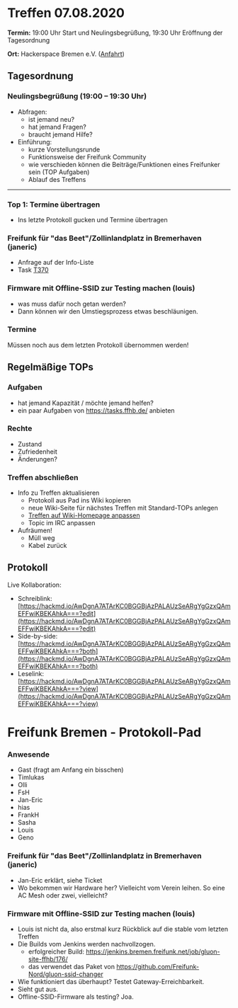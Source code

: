 # Treffen 07.08.2020

**Termin:** 19:00 Uhr Start und Neulingsbegrüßung, 19:30 Uhr Eröffnung der Tagesordnung

**Ort:** Hackerspace Bremen e.V. ([Anfahrt](https://www.hackerspace-bremen.de/anfahrt/))

## Tagesordnung
### Neulingsbegrüßung (19:00 – 19:30 Uhr)

- Abfragen:
    - ist jemand neu?
    - hat jemand Fragen?
    - braucht jemand Hilfe?
- Einführung:
    - kurze Vorstellungsrunde
    - Funktionsweise der Freifunk Community
    - wie verschieden können die Beiträge/Funktionen eines Freifunker sein (TOP Aufgaben)
    - Ablauf des Treffens

---

### Top 1: Termine übertragen
- Ins letzte Protokoll gucken und Termine übertragen

### Freifunk für "das Beet"/Zollinlandplatz in Bremerhaven (janeric)
- Anfrage auf der Info-Liste
- Task [T370](https://tasks.ffhb.de/T370)

### Firmware mit Offline-SSID zur Testing machen (louis)
- was muss dafür noch getan werden?
- Dann können wir den Umstiegsprozess etwas beschläunigen.

### Termine
Müssen noch aus dem letzten Protokoll übernommen werden!

## Regelmäßige TOPs
### Aufgaben

- hat jemand Kapazität / möchte jemand helfen?
- ein paar Aufgaben von https://tasks.ffhb.de/ anbieten

### Rechte

- Zustand
- Zufriedenheit
- Änderungen?

### Treffen abschließen

- Info zu Treffen aktualisieren
  - Protokoll aus Pad ins Wiki kopieren
  - neue Wiki-Seite für nächstes Treffen mit Standard-TOPs anlegen
  - [Treffen auf Wiki-Homepage anpassen](https://wiki.bremen.freifunk.net/Home)
  - Topic im IRC anpassen
- Aufräumen!
  - Müll weg
  - Kabel zurück

## Protokoll

Live Kollaboration:

* Schreiblink: [https://hackmd.io/AwDgnA7ATArKC0BGGBjAzPALAUzSeARgYgGzxQAmEFFwiKBEKAhkA===?edit](https://hackmd.io/AwDgnA7ATArKC0BGGBjAzPALAUzSeARgYgGzxQAmEFFwiKBEKAhkA===?edit)
* Side-by-side: [https://hackmd.io/AwDgnA7ATArKC0BGGBjAzPALAUzSeARgYgGzxQAmEFFwiKBEKAhkA===?both](https://hackmd.io/AwDgnA7ATArKC0BGGBjAzPALAUzSeARgYgGzxQAmEFFwiKBEKAhkA===?both)
* Leselink: [https://hackmd.io/AwDgnA7ATArKC0BGGBjAzPALAUzSeARgYgGzxQAmEFFwiKBEKAhkA===?view](https://hackmd.io/AwDgnA7ATArKC0BGGBjAzPALAUzSeARgYgGzxQAmEFFwiKBEKAhkA===?view)

# Freifunk Bremen - Protokoll-Pad

### Anwesende
- Gast (fragt am Anfang ein bisschen)
- Timlukas
- Olli
- FsH
- Jan-Eric
- hias
- FrankH
- Sasha
- Louis
- Geno

### Freifunk für "das Beet"/Zollinlandplatz in Bremerhaven (janeric)
- Jan-Eric erklärt, siehe Ticket
- Wo bekommen wir Hardware her? Vielleicht vom Verein leihen. So eine AC Mesh oder zwei, vielleicht?

### Firmware mit Offline-SSID zur Testing machen (louis)
* Louis ist nicht da, also erstmal kurz Rückblick auf die stable vom letzten Treffen
* Die Builds vom Jenkins werden nachvollzogen.
    * erfolgreicher Build: https://jenkins.bremen.freifunk.net/job/gluon-site-ffhb/176/
    * das verwendet das Paket von https://github.com/Freifunk-Nord/gluon-ssid-changer
* Wie funktioniert das überhaupt? Testet Gateway-Erreichbarkeit.
* Sieht gut aus.
* Offline-SSID-Firmware als testing? Joa.